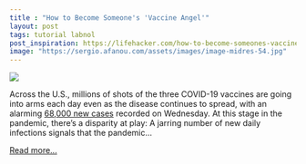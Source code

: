 ```yaml
---
title : "How to Become Someone's 'Vaccine Angel'"
layout: post
tags: tutorial labnol
post_inspiration: https://lifehacker.com/how-to-become-someones-vaccine-angel-1846598600
image: "https://sergio.afanou.com/assets/images/image-midres-54.jpg"
---
```


<img src="https://i.kinja-img.com/gawker-media/image/upload/s--f7ycTh96--/c_fit,fl_progressive,q_80,w_636/kgkfcsqalxtlvjbl2m8p.jpg" /><p>Across the U.S., millions of shots of the three COVID-19 vaccines are going into arms each day even as the disease continues to spread, with an alarming <a href="https://www.nytimes.com/interactive/2020/us/coronavirus-us-cases.html" target="_blank" rel="noopener noreferrer">68,000 new cases</a> recorded on Wednesday. At this stage in the pandemic, there’s a disparity at play: A jarring number of new daily infections signals that the pandemic…</p><p><a href="https://lifehacker.com/how-to-become-someones-vaccine-angel-1846598600">Read more...</a></p>